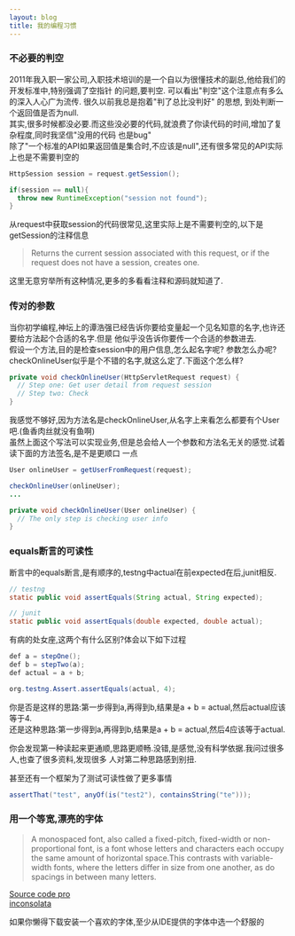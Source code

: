 ```yaml
---
layout: blog
title: 我的编程习惯
---
```


### 不必要的判空  
2011年我入职一家公司,入职技术培训的是一个自以为很懂技术的副总,他给我们的开发标准中,特别强调了空指针
的问题,要判空. 可以看出"判空"这个注意点有多么的深入人心广为流传. 很久以前我总是抱着"判了总比没判好"
的思想, 到处判断一个返回值是否为null.  
其实,很多时候都没必要.而这些没必要的代码,就浪费了你读代码的时间,增加了复杂程度,同时我坚信"没用的代码
也是bug"  
除了"一个标准的API如果返回值是集合时,不应该是null",还有很多常见的API实际上也是不需要判空的

```java
HttpSession session = request.getSession();

if(session == null){
  throw new RuntimeException("session not found");
}
```

从request中获取session的代码很常见,这里实际上是不需要判空的,以下是getSession的注释信息

>Returns the current session associated with this request, or if the request
does not have a session, creates one.

这里无意穷举所有这种情况,更多的多看看注释和源码就知道了.

### 传对的参数  
当你初学编程,神坛上的谭浩强已经告诉你要给变量起一个见名知意的名字,也许还要给方法起个合适的名字.但是
他似乎没告诉你要传一个合适的参数进去.  
假设一个方法,目的是检查session中的用户信息,怎么起名字呢? 参数怎么办呢?  
checkOnlineUser似乎是个不错的名字,就这么定了.下面这个怎么样?

```java
private void checkOnlineUser(HttpServletRequest request) {
  // Step one: Get user detail from request session
  // Step two: Check
}
```  

我感觉不够好,因为方法名是checkOnlineUser,从名字上来看怎么都要有个User吧.(鱼香肉丝就没有鱼啊)  
虽然上面这个写法可以实现业务,但是总会给人一个参数和方法名无关的感觉.试着读下面的方法签名,是不是更顺口
一点

```java
User onlineUser = getUserFromRequest(request);

checkOnlineUser(onlineUser);
...

private void checkOnlineUser(User onlineUser) {
  // The only step is checking user info
}
```

### equals断言的可读性  
断言中的equals断言,是有顺序的,testng中actual在前expected在后,junit相反.

```java
// testng
static public void assertEquals(String actual, String expected);

// junit
static public void assertEquals(double expected, double actual);
```

有病的处女座,这两个有什么区别?体会以下如下过程

```java
def a = stepOne();
def b = stepTwo(a);
def actual = a + b;

org.testng.Assert.assertEquals(actual, 4);
```

你是否是这样的思路:第一步得到a,再得到b,结果是a + b = actual,然后actual应该等于4.  
还是这种思路:第一步得到a,再得到b,结果是a + b = actual,然后4应该等于actual.

你会发现第一种读起来更通顺,思路更顺畅.没错,是感觉,没有科学依据.我问过很多人,也查了很多资料,发现很多
人对第二种思路感到别扭.

甚至还有一个框架为了测试可读性做了更多事情

```java
assertThat("test", anyOf(is("test2"), containsString("te")));
```

###  用一个等宽,漂亮的字体
>A monospaced font, also called a fixed-pitch, fixed-width or non-proportional
font, is a font whose letters and characters each occupy the same amount of
horizontal space.This contrasts with variable-width fonts, where the letters
differ in size from one another, as do spacings in between many letters.

[Source code pro](https://github.com/adobe/source-code-pro)  
[inconsolata](http://levien.com/type/myfonts/inconsolata.html)

如果你懒得下载安装一个喜欢的字体,至少从IDE提供的字体中选一个舒服的
